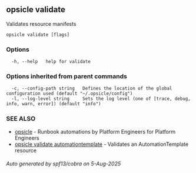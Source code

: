 ## opsicle validate

Validates resource manifests

```
opsicle validate [flags]
```

### Options

```
  -h, --help   help for validate
```

### Options inherited from parent commands

```
  -c, --config-path string   Defines the location of the global configuration used (default "~/.opsicle/config")
  -l, --log-level string     Sets the log level (one of [trace, debug, info, warn, error]) (default "info")
```

### SEE ALSO

* [opsicle](cli/opsicle.md)	 - Runbook automations by Platform Engineers for Platform Engineers
* [opsicle validate automationtemplate](cli/opsicle_validate_automationtemplate.md)	 - Validates an AutomationTemplate resource

###### Auto generated by spf13/cobra on 5-Aug-2025
